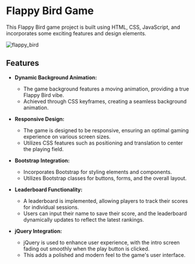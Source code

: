# Flappy Bird Game

This Flappy Bird game project is built using HTML, CSS, JavaScript, and incorporates some exciting features and design elements.

![flappy_bird](https://github.com/khush-l/Flappy-Bird-Project/assets/82348535/c3a1520e-d528-4891-b6b3-ae5d618faf7f)

## Features

- **Dynamic Background Animation:**
  - The game background features a moving animation, providing a true Flappy Bird vibe.
  - Achieved through CSS keyframes, creating a seamless background animation.

- **Responsive Design:**
  - The game is designed to be responsive, ensuring an optimal gaming experience on various screen sizes.
  - Utilizes CSS features such as positioning and translation to center the playing field.

- **Bootstrap Integration:**
  - Incorporates Bootstrap for styling elements and components.
  - Utilizes Bootstrap classes for buttons, forms, and the overall layout.

- **Leaderboard Functionality:**
  - A leaderboard is implemented, allowing players to track their scores for individual sessions.
  - Users can input their name to save their score, and the leaderboard dynamically updates to reflect the latest rankings.

- **jQuery Integration:**
  - jQuery is used to enhance user experience, with the intro screen fading out smoothly when the play button is clicked.
  - This adds a polished and modern feel to the game's user interface.
